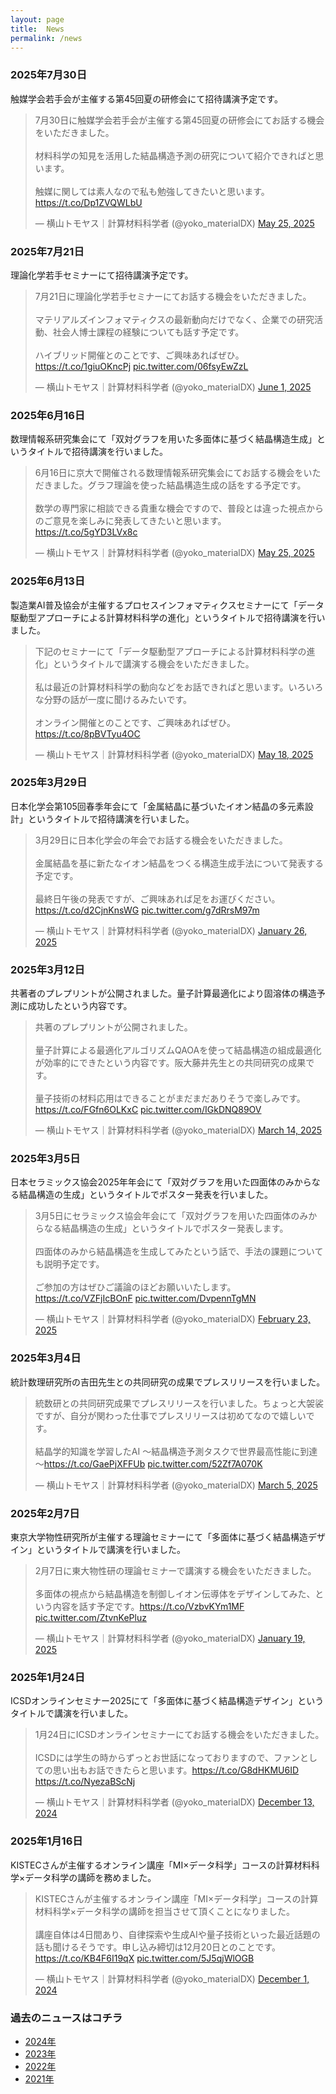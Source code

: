 ```yaml
---
layout: page
title:  News
permalink: /news
---
```


### 2025年7月30日
触媒学会若手会が主催する第45回夏の研修会にて招待講演予定です。
<blockquote class="twitter-tweet"><p lang="ja" dir="ltr">7月30日に触媒学会若手会が主催する第45回夏の研修会にてお話する機会をいただきました。<br><br>材料科学の知見を活用した結晶構造予測の研究について紹介できればと思います。<br><br>触媒に関しては素人なので私も勉強してきたいと思います。<a href="https://t.co/Dp1ZVQWLbU">https://t.co/Dp1ZVQWLbU</a></p>&mdash; 横山トモヤス｜計算材料科学者 (@yoko_materialDX) <a href="https://twitter.com/yoko_materialDX/status/1926594092798263403?ref_src=twsrc%5Etfw">May 25, 2025</a></blockquote> <script async src="https://platform.twitter.com/widgets.js" charset="utf-8"></script>

### 2025年7月21日
理論化学若手セミナーにて招待講演予定です。
<blockquote class="twitter-tweet"><p lang="ja" dir="ltr">7月21日に理論化学若手セミナーにてお話する機会をいただきました。<br><br>マテリアルズインフォマティクスの最新動向だけでなく、企業での研究活動、社会人博士課程の経験についても話す予定です。<br><br>ハイブリッド開催とのことです、ご興味あればぜひ。<a href="https://t.co/1giuOKncPj">https://t.co/1giuOKncPj</a> <a href="https://t.co/06fsyEwZzL">pic.twitter.com/06fsyEwZzL</a></p>&mdash; 横山トモヤス｜計算材料科学者 (@yoko_materialDX) <a href="https://twitter.com/yoko_materialDX/status/1929130814563922303?ref_src=twsrc%5Etfw">June 1, 2025</a></blockquote> <script async src="https://platform.twitter.com/widgets.js" charset="utf-8"></script>


### 2025年6月16日
数理情報系研究集会にて「双対グラフを用いた多面体に基づく結晶構造生成」というタイトルで招待講演を行いました。
<blockquote class="twitter-tweet"><p lang="ja" dir="ltr">6月16日に京大で開催される数理情報系研究集会にてお話する機会をいただきました。グラフ理論を使った結晶構造生成の話をする予定です。<br><br>数学の専門家に相談できる貴重な機会ですので、普段とは違った視点からのご意見を楽しみに発表してきたいと思います。<a href="https://t.co/5gYD3LVx8c">https://t.co/5gYD3LVx8c</a></p>&mdash; 横山トモヤス｜計算材料科学者 (@yoko_materialDX) <a href="https://twitter.com/yoko_materialDX/status/1926594090759823542?ref_src=twsrc%5Etfw">May 25, 2025</a></blockquote> <script async src="https://platform.twitter.com/widgets.js" charset="utf-8"></script>


### 2025年6月13日
製造業AI普及協会が主催するプロセスインフォマティクスセミナーにて「データ駆動型アプローチによる計算材料科学の進化」というタイトルで招待講演を行いました。
<blockquote class="twitter-tweet"><p lang="ja" dir="ltr">下記のセミナーにて「データ駆動型アプローチによる計算材料科学の進化」というタイトルで講演する機会をいただきました。<br><br>私は最近の計算材料科学の動向などをお話できればと思います。いろいろな分野の話が一度に聞けるみたいです。<br><br>オンライン開催とのことです、ご興味あればぜひ。 <a href="https://t.co/8pBVTyu4OC">https://t.co/8pBVTyu4OC</a></p>&mdash; 横山トモヤス｜計算材料科学者 (@yoko_materialDX) <a href="https://twitter.com/yoko_materialDX/status/1924057376748888413?ref_src=twsrc%5Etfw">May 18, 2025</a></blockquote> <script async src="https://platform.twitter.com/widgets.js" charset="utf-8"></script>


### 2025年3月29日
日本化学会第105回春季年会にて「金属結晶に基づいたイオン結晶の多元素設計」というタイトルで招待講演を行いました。
<blockquote class="twitter-tweet"><p lang="ja" dir="ltr">3月29日に日本化学会の年会でお話する機会をいただきました。<br><br>金属結晶を基に新たなイオン結晶をつくる構造生成手法について発表する予定です。<br><br>最終日午後の発表ですが、ご興味あれば足をお運びください。<a href="https://t.co/d2CjnKnsWG">https://t.co/d2CjnKnsWG</a> <a href="https://t.co/g7dRrsM97m">pic.twitter.com/g7dRrsM97m</a></p>&mdash; 横山トモヤス｜計算材料科学者 (@yoko_materialDX) <a href="https://twitter.com/yoko_materialDX/status/1883469934732206324?ref_src=twsrc%5Etfw">January 26, 2025</a></blockquote> <script async src="https://platform.twitter.com/widgets.js" charset="utf-8"></script>

### 2025年3月12日
共著者のプレプリントが公開されました。量子計算最適化により固溶体の構造予測に成功したという内容です。
<blockquote class="twitter-tweet"><p lang="ja" dir="ltr">共著のプレプリントが公開されました。<br><br>量子計算による最適化アルゴリズムQAOAを使って結晶構造の組成最適化が効率的にできたという内容です。阪大藤井先生との共同研究の成果です。<br><br>量子技術の材料応用はできることがまだまだありそうで楽しみです。<a href="https://t.co/FGfn6OLKxC">https://t.co/FGfn6OLKxC</a> <a href="https://t.co/IGkDNQ89OV">pic.twitter.com/IGkDNQ89OV</a></p>&mdash; 横山トモヤス｜計算材料科学者 (@yoko_materialDX) <a href="https://twitter.com/yoko_materialDX/status/1900502177967112297?ref_src=twsrc%5Etfw">March 14, 2025</a></blockquote> <script async src="https://platform.twitter.com/widgets.js" charset="utf-8"></script>

### 2025年3月5日
日本セラミックス協会2025年年会にて「双対グラフを用いた四面体のみからなる結晶構造の生成」というタイトルでポスター発表を行いました。
<blockquote class="twitter-tweet"><p lang="ja" dir="ltr">3月5日にセラミックス協会年会にて「双対グラフを用いた四面体のみからなる結晶構造の生成」というタイトルでポスター発表します。<br><br>四面体のみから結晶構造を生成してみたという話で、手法の課題についても説明予定です。<br><br>ご参加の方はぜひご議論のほどお願いいたします。<a href="https://t.co/VZFjIcBOnF">https://t.co/VZFjIcBOnF</a> <a href="https://t.co/DvpennTgMN">pic.twitter.com/DvpennTgMN</a></p>&mdash; 横山トモヤス｜計算材料科学者 (@yoko_materialDX) <a href="https://twitter.com/yoko_materialDX/status/1893616797963948035?ref_src=twsrc%5Etfw">February 23, 2025</a></blockquote> <script async src="https://platform.twitter.com/widgets.js" charset="utf-8"></script>

### 2025年3月4日
統計数理研究所の吉田先生との共同研究の成果でプレスリリースを行いました。
<blockquote class="twitter-tweet"><p lang="ja" dir="ltr">統数研との共同研究成果でプレスリリースを行いました。ちょっと大袈裟ですが、自分が関わった仕事でプレスリリースは初めてなので嬉しいです。<br><br>結晶学的知識を学習したAI ～結晶構造予測タスクで世界最高性能に到達～<a href="https://t.co/GaePjXFFUb">https://t.co/GaePjXFFUb</a> <a href="https://t.co/52Zf7A070K">pic.twitter.com/52Zf7A070K</a></p>&mdash; 横山トモヤス｜計算材料科学者 (@yoko_materialDX) <a href="https://twitter.com/yoko_materialDX/status/1897240686191427813?ref_src=twsrc%5Etfw">March 5, 2025</a></blockquote> <script async src="https://platform.twitter.com/widgets.js" charset="utf-8"></script>

### 2025年2月7日
東京大学物性研究所が主催する理論セミナーにて「多面体に基づく結晶構造デザイン」というタイトルで講演を行いました。
<blockquote class="twitter-tweet"><p lang="ja" dir="ltr">2月7日に東大物性研の理論セミナーで講演する機会をいただきました。<br><br>多面体の視点から結晶構造を制御しイオン伝導体をデザインしてみた、という内容を話す予定です。<a href="https://t.co/VzbvKYm1MF">https://t.co/VzbvKYm1MF</a> <a href="https://t.co/ZtvnKePluz">pic.twitter.com/ZtvnKePluz</a></p>&mdash; 横山トモヤス｜計算材料科学者 (@yoko_materialDX) <a href="https://twitter.com/yoko_materialDX/status/1880933220679651655?ref_src=twsrc%5Etfw">January 19, 2025</a></blockquote> <script async src="https://platform.twitter.com/widgets.js" charset="utf-8"></script>

### 2025年1月24日
ICSDオンラインセミナー2025にて「多面体に基づく結晶構造デザイン」というタイトルで講演を行いました。
<blockquote class="twitter-tweet"><p lang="ja" dir="ltr">1月24日にICSDオンラインセミナーにてお話する機会をいただきました。<br><br>ICSDには学生の時からずっとお世話になっておりますので、ファンとしての思い出もお話できたらと思います。<a href="https://t.co/G8dHKMU6ID">https://t.co/G8dHKMU6ID</a> <a href="https://t.co/NyezaBScNj">https://t.co/NyezaBScNj</a></p>&mdash; 横山トモヤス｜計算材料科学者 (@yoko_materialDX) <a href="https://twitter.com/yoko_materialDX/status/1867567777822986572?ref_src=twsrc%5Etfw">December 13, 2024</a></blockquote> <script async src="https://platform.twitter.com/widgets.js" charset="utf-8"></script>

### 2025年1月16日
KISTECさんが主催するオンライン講座「MI×データ科学」コースの計算材料科学×データ科学の講師を務めました。
<blockquote class="twitter-tweet"><p lang="ja" dir="ltr">KISTECさんが主催するオンライン講座「MI×データ科学」コースの計算材料科学×データ科学の講師を担当させて頂くことになりました。<br><br>講座自体は4日間あり、自律探索や生成AIや量子技術といった最近話題の話も聞けるそうです。申し込み締切は12月20日とのことです。<a href="https://t.co/KB4F6I19qX">https://t.co/KB4F6I19qX</a> <a href="https://t.co/5J5qjWlOGB">pic.twitter.com/5J5qjWlOGB</a></p>&mdash; 横山トモヤス｜計算材料科学者 (@yoko_materialDX) <a href="https://twitter.com/yoko_materialDX/status/1863176214544089279?ref_src=twsrc%5Etfw">December 1, 2024</a></blockquote> <script async src="https://platform.twitter.com/widgets.js" charset="utf-8"></script>



### 過去のニュースはコチラ
- [2024年](./news-2024.md)
- [2023年](./news-2023.md)
- [2022年](./news-2022.md)
- [2021年](./news-2021.md)



